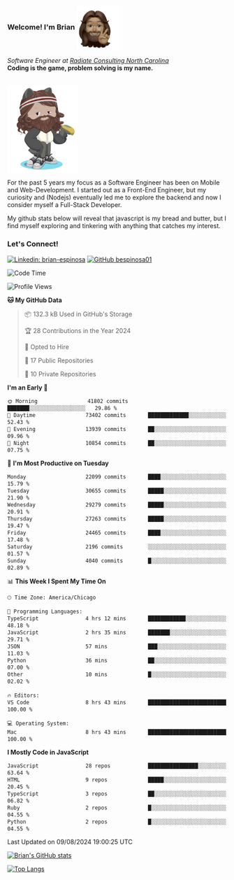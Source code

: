 ###  Welcome! I'm Brian <img align="center" src="https://github.com/bespinosa01/bespinosa01/blob/main/assets/peace-animoji.png" height="100" /></h2>
<p><em>Software Engineer at <a href="https://www.radiateconsulting.coop/north-carolina-tech-coop">Radiate Consulting North Carolina</a>
 <br/>
<!-- </br>Developer Consultant at <a href="https://codethedream.org/">Code The Dream</a> -->
</em> <b>Coding is the game, problem solving is my name.</b></p>

<br/>


 <img align="center" src="https://github.com/bespinosa01/bespinosa01/blob/main/assets/octo-me.png" height="200" /> 
 <p>
 For the past 5 years my focus as a Software Engineer has been on Mobile and Web-Development. I started out as a Front-End Engineer, but my curiosity and (Nodejs) eventually led me to explore the backend and now I consider myself a Full-Stack Developer.
</p>
<p>
 My github stats below will reveal that javascript is my bread and butter, but I find myself exploring and tinkering with anything that catches my interest. 
 </p>
 
 
### Let's Connect!

[![Linkedin: brian-espinosa](https://img.shields.io/badge/-brian--espinosa-blue?style=flat-square&logo=Linkedin&logoColor=white&link=https://www.linkedin.com/in/brian-espinosa/)](https://www.linkedin.com/in/brian-espinosa/)
[![GitHub bespinosa01](https://img.shields.io/github/followers/bespinosa01?label=follow&style=social)](https://github.com/bespinosa01)



<!--START_SECTION:waka-->
![Code Time](http://img.shields.io/badge/Code%20Time-1%2C605%20hrs%2016%20mins-blue)

![Profile Views](http://img.shields.io/badge/Profile%20Views-0-blue)

**🐱 My GitHub Data** 

> 📦 132.3 kB Used in GitHub's Storage 
 > 
> 🏆 28 Contributions in the Year 2024
 > 
> 💼 Opted to Hire
 > 
> 📜 17 Public Repositories 
 > 
> 🔑 10 Private Repositories 
 > 
**I'm an Early 🐤** 

```text
🌞 Morning                41802 commits       ███████░░░░░░░░░░░░░░░░░░   29.86 % 
🌆 Daytime                73402 commits       █████████████░░░░░░░░░░░░   52.43 % 
🌃 Evening                13939 commits       ██░░░░░░░░░░░░░░░░░░░░░░░   09.96 % 
🌙 Night                  10854 commits       ██░░░░░░░░░░░░░░░░░░░░░░░   07.75 % 
```
📅 **I'm Most Productive on Tuesday** 

```text
Monday                   22099 commits       ████░░░░░░░░░░░░░░░░░░░░░   15.79 % 
Tuesday                  30655 commits       █████░░░░░░░░░░░░░░░░░░░░   21.90 % 
Wednesday                29279 commits       █████░░░░░░░░░░░░░░░░░░░░   20.91 % 
Thursday                 27263 commits       █████░░░░░░░░░░░░░░░░░░░░   19.47 % 
Friday                   24465 commits       ████░░░░░░░░░░░░░░░░░░░░░   17.48 % 
Saturday                 2196 commits        ░░░░░░░░░░░░░░░░░░░░░░░░░   01.57 % 
Sunday                   4040 commits        █░░░░░░░░░░░░░░░░░░░░░░░░   02.89 % 
```


📊 **This Week I Spent My Time On** 

```text
🕑︎ Time Zone: America/Chicago

💬 Programming Languages: 
TypeScript               4 hrs 12 mins       ████████████░░░░░░░░░░░░░   48.18 % 
JavaScript               2 hrs 35 mins       ███████░░░░░░░░░░░░░░░░░░   29.71 % 
JSON                     57 mins             ███░░░░░░░░░░░░░░░░░░░░░░   11.03 % 
Python                   36 mins             ██░░░░░░░░░░░░░░░░░░░░░░░   07.00 % 
Other                    10 mins             █░░░░░░░░░░░░░░░░░░░░░░░░   02.02 % 

🔥 Editors: 
VS Code                  8 hrs 43 mins       █████████████████████████   100.00 % 

💻 Operating System: 
Mac                      8 hrs 43 mins       █████████████████████████   100.00 % 
```

**I Mostly Code in JavaScript** 

```text
JavaScript               28 repos            ████████████████░░░░░░░░░   63.64 % 
HTML                     9 repos             █████░░░░░░░░░░░░░░░░░░░░   20.45 % 
TypeScript               3 repos             ██░░░░░░░░░░░░░░░░░░░░░░░   06.82 % 
Ruby                     2 repos             █░░░░░░░░░░░░░░░░░░░░░░░░   04.55 % 
Python                   2 repos             █░░░░░░░░░░░░░░░░░░░░░░░░   04.55 % 
```




 Last Updated on 09/08/2024 19:00:25 UTC
<!--END_SECTION:waka-->


<!--  Github STATS -->
[![Brian's GitHub stats](https://github-readme-stats.vercel.app/api?username=bespinosa01&hide=stars,contribs&count_private=true&show_icons=true)](https://github.com/anuraghazra/github-readme-stats)

[![Top Langs](https://github-readme-stats.vercel.app/api/top-langs/?username=bespinosa01&layout=compact)](https://github.com/anuraghazra/github-readme-stats)



<!--
**bespinosa01/bespinosa01** is a ✨ _special_ ✨ repository because its `README.md` (this file) appears on your GitHub profile.

Here are some ideas to get you started:

- 🔭 I’m currently working on ...
- 🌱 I’m currently learning ...
- 👯 I’m looking to collaborate on ...
- 🤔 I’m looking for help with ...
- 💬 Ask me about ...
- 📫 How to reach me: ...
- 😄 Pronouns: ...
- ⚡ Fun fact: ...
-->
